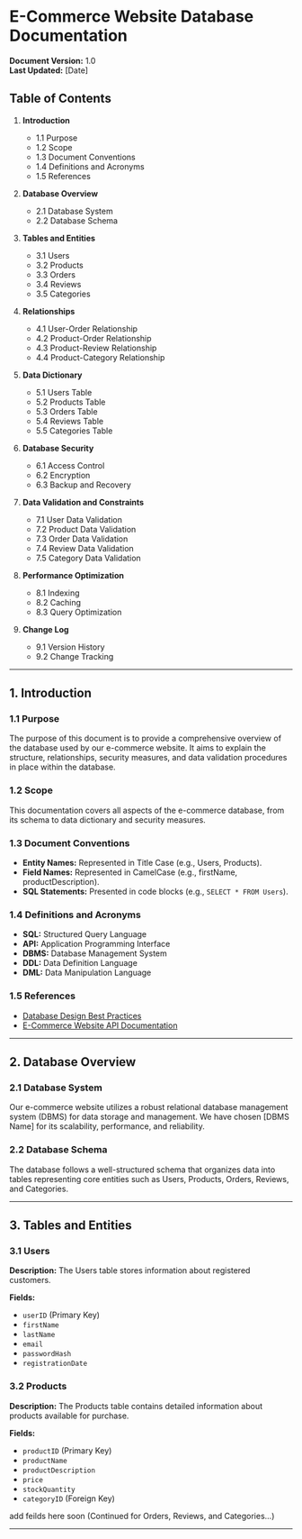 # E-Commerce Website Database Documentation

**Document Version:** 1.0  
**Last Updated:** [Date]

## Table of Contents

1. **Introduction**
   - 1.1 Purpose
   - 1.2 Scope
   - 1.3 Document Conventions
   - 1.4 Definitions and Acronyms
   - 1.5 References

2. **Database Overview**
   - 2.1 Database System
   - 2.2 Database Schema

3. **Tables and Entities**
   - 3.1 Users
   - 3.2 Products
   - 3.3 Orders
   - 3.4 Reviews
   - 3.5 Categories

4. **Relationships**
   - 4.1 User-Order Relationship
   - 4.2 Product-Order Relationship
   - 4.3 Product-Review Relationship
   - 4.4 Product-Category Relationship

5. **Data Dictionary**
   - 5.1 Users Table
   - 5.2 Products Table
   - 5.3 Orders Table
   - 5.4 Reviews Table
   - 5.5 Categories Table

6. **Database Security**
   - 6.1 Access Control
   - 6.2 Encryption
   - 6.3 Backup and Recovery

7. **Data Validation and Constraints**
   - 7.1 User Data Validation
   - 7.2 Product Data Validation
   - 7.3 Order Data Validation
   - 7.4 Review Data Validation
   - 7.5 Category Data Validation

8. **Performance Optimization**
   - 8.1 Indexing
   - 8.2 Caching
   - 8.3 Query Optimization

9. **Change Log**
   - 9.1 Version History
   - 9.2 Change Tracking

---

## 1. Introduction

### 1.1 Purpose

The purpose of this document is to provide a comprehensive overview of the database used by our e-commerce website. It aims to explain the structure, relationships, security measures, and data validation procedures in place within the database.

### 1.2 Scope

This documentation covers all aspects of the e-commerce database, from its schema to data dictionary and security measures.

### 1.3 Document Conventions

- **Entity Names:** Represented in Title Case (e.g., Users, Products).
- **Field Names:** Represented in CamelCase (e.g., firstName, productDescription).
- **SQL Statements:** Presented in code blocks (e.g., `SELECT * FROM Users`).

### 1.4 Definitions and Acronyms

- **SQL:** Structured Query Language
- **API:** Application Programming Interface
- **DBMS:** Database Management System
- **DDL:** Data Definition Language
- **DML:** Data Manipulation Language

### 1.5 References

- [Database Design Best Practices](https://example.com/database-design-best-practices)
- [E-Commerce Website API Documentation](https://example.com/api-documentation)

---

## 2. Database Overview

### 2.1 Database System

Our e-commerce website utilizes a robust relational database management system (DBMS) for data storage and management. We have chosen [DBMS Name] for its scalability, performance, and reliability.

### 2.2 Database Schema

The database follows a well-structured schema that organizes data into tables representing core entities such as Users, Products, Orders, Reviews, and Categories.

---

## 3. Tables and Entities

### 3.1 Users

**Description:** The Users table stores information about registered customers.

**Fields:**
- `userID` (Primary Key)
- `firstName`
- `lastName`
- `email`
- `passwordHash`
- `registrationDate`

### 3.2 Products

**Description:** The Products table contains detailed information about products available for purchase.

**Fields:**
- `productID` (Primary Key)
- `productName`
- `productDescription`
- `price`
- `stockQuantity`
- `categoryID` (Foreign Key)


add feilds here soon 
(Continued for Orders, Reviews, and Categories...)

---